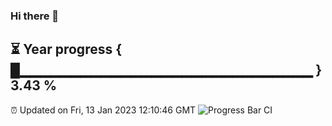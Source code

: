 ### Hi there 👋
⏳ Year progress { █▁▁▁▁▁▁▁▁▁▁▁▁▁▁▁▁▁▁▁▁▁▁▁▁▁▁▁▁▁ } 3.43 %
---
⏰ Updated on Fri, 13 Jan 2023 12:10:46 GMT
![Progress Bar CI](https://github.com/Moyi321/Moyi321/workflows/Progress%20Bar%20CI/badge.svg)
